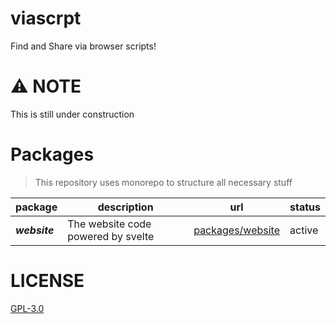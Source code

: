 # viascrpt

Find and Share via browser scripts!

# ⚠️ NOTE

This is still under construction

# Packages

> This repository uses monorepo to structure all necessary stuff

| **package**   | **description**                    | **url**                                                                         | status |
|---------------|------------------------------------|---------------------------------------------------------------------------------|--------|
| **_website_** | The website code powered by svelte | [packages/website](https://github.com/qxb3/viascrpt/tree/main/packages/website) | active |

# LICENSE

[GPL-3.0](https://github.com/qxb3/viascrpt/blob/main/LICENSE)
